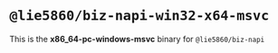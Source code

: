 # `@lie5860/biz-napi-win32-x64-msvc`

This is the **x86_64-pc-windows-msvc** binary for `@lie5860/biz-napi`
